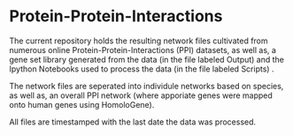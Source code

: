 # Protein-Protein-Interactions

The current repository holds the resulting network files cultivated from numerous online Protein-Protein-Interactions (PPI) datasets, as well as, a gene set library generated from the data (in the file labeled Output) and the Ipython Notebooks used to process the data (in the file labeled Scripts) .

The network files are seperated into individule networks based on species, as well as, an overall PPI network (where apporiate genes were mapped onto human genes using HomoloGene). 

All files are timestamped with the last date the data was processed.
